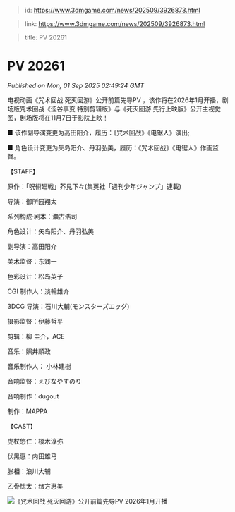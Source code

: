 > id: https://www.3dmgame.com/news/202509/3926873.html

> link: https://www.3dmgame.com/news/202509/3926873.html

> title: PV 20261

# PV 20261
_Published on Mon, 01 Sep 2025 02:49:24 GMT_

电视动画《咒术回战 死灭回游》公开前篇先导PV ，该作将在2026年1月开播，剧场版咒术回战《涩谷事变 特别剪辑版》与《死灭回游 先行上映版》公开主视觉图，剧场版将在11月7日于影院上映！

■ 该作副导演变更为高田阳介，履历：《咒术回战》《电锯人》演出;

■ 角色设计变更为矢岛阳介、丹羽弘美，履历：《咒术回战》《电锯人》作画监督。

【STAFF】

原作：「呪術廻戦」芥見下々(集英社「週刊少年ジャンプ」連載)

导演：御所园翔太

系列构成·剧本：瀬古浩司

角色设计：矢岛阳介、丹羽弘美

副导演：高田阳介

美术监督：东润一

色彩设计：松岛英子

CGI 制作人：淡輪雄介

3DCG 导演：石川大輔(モンスターズエッグ)

摄影监督：伊藤哲平

剪辑：柳 圭介，ACE

音乐：照井順政

音乐制作人： 小林建樹

音响监督：えびなやすのり

音响制作：dugout

制作：MAPPA

【CAST】

虎杖悠仁：榎木淳弥

伏黑惠：内田雄马

胀相：浪川大辅

乙骨忧太：绪方惠美

![《咒术回战 死灭回游》公开前篇先导PV 2026年1月开播](https://img.3dmgame.com/uploads/images/xiaz/20250901/1756694831_952843.jpg)
